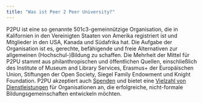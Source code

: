 ```yaml
---
title: "Was ist Peer 2 Peer University?"
---
```


P2PU ist eine so genannte 501c3-gemeinnützige Organisation, die in Kalifornien in den Vereinigten Staaten von Amerika registriert ist und Mitglieder in den USA, Kanada und Südafrika hat. Die Aufgabe der Organisation ist es, gerechte, befähigende und freie Alternativen zur allgemeinen (Hochschul-)Bildung zu schaffen. Die Mehrheit der Mittel für P2PU stammt aus philanthropischen und öffentlichen Quellen, einschließlich des Institute of Museum and Library Services, Erasmus+ der Europäischen Union, Stiftungen der Open Society, Siegel Family Endowment und Knight Foundation. P2PU akzeptiert auch [Spenden](https://www.p2pu.org/donate/) und bietet eine [Vielzahl von Dienstleistungen](https://www.p2pu.org/work-with-us/) für Organisationen an, die erfolgreiche, nicht-formale Bildungsgemeinschaften entwickeln möchten.


